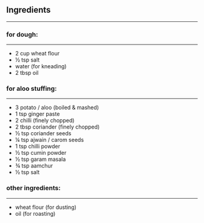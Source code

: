 ## Ingredients
***

### for dough:
***

* 2 cup wheat flour
* ½ tsp salt
* water (for kneading)
* 2 tbsp oil
 
 
 ### for aloo stuffing:
 ***

* 3 potato / aloo (boiled & mashed)
* 1 tsp ginger paste
* 2 chilli (finely chopped)
* 2 tbsp coriander (finely chopped)
* ½ tsp coriander seeds
* ¼ tsp ajwain / carom seeds
* 1 tsp chilli powder
* ½ tsp cumin powder
* ½ tsp garam masala
* ¾ tsp aamchur
* ½ tsp salt


### other ingredients:
***

* wheat flour (for dusting)
* oil (for roasting)